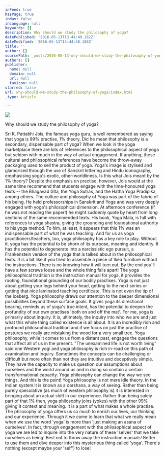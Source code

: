 ```yaml
---
inFeed: true
hasPage: true
inNav: false
inLanguage: null
keywords: []
description: Why should we study the philosophy of yoga?
datePublished: '2016-05-13T13:44:49.182Z'
dateModified: '2016-05-13T13:44:48.188Z'
title: ''
author: []
sourcePath: _posts/2016-05-13-why-should-we-study-the-philosophy-of-yoga.md
authors: []
publisher:
  name: null
  domain: null
  url: null
  favicon: null
starred: false
url: why-should-we-study-the-philosophy-of-yoga/index.html
_type: Article

---
```

![](https://the-grid-user-content.s3-us-west-2.amazonaws.com/cf486b8e-7ff9-48fe-baee-c1eb11a9c074.jpg)

Why should we study the philosophy of yoga?

Sri K. Pattabhi Jois, the famous yoga guru, is well remembered as saying that yoga is 99% practise, 1% theory. Did he mean that philosophy is a secondary, dispensable part of yoga? When we look in the yoga marketplace there are lots of references to the philosophical aspect of yoga but seldom with much in the way of actual engagement. If anything, these cultural and philosophical references have become the throw-away packaging used to sell the product of yoga. Yoga's image is stylised and glamorised through the use of Sanskrit lettering and Hindu iconography, emphasising yoga's exotic, other-worldliness. Is this what Jois meant by the 1% theory? Despite the emphasis on practise, however, Jois would at the same time recommend that students engage with the time-honoured yoga texts -- the Bhagavad Gita, the Yoga Sutras, and the Hatha Yoga Pradipika, among others. The culture and philosophy of Yoga was part of the fabric of his being. He held professorships in Sanskrit and Yoga and was very deeply engaged with yoga's philosophical dimension. At afternoon conference (if he was not reading the paper!) he might suddenly quote by heart from long sections of the same recommended texts. His book, Yoga Mala, is full with references to yoga shastra, giving the grounding and foundational authority to his yoga method. To him, at least, it appears that this 1% was an indispensable part of what he was teaching. And for us as yoga practitioners/teachers, too, yoga philosophy has a key role to play. Without it, yoga has the potential to be shorn of its purpose, meaning and identity. It has the potential to degenerate into a narcissistic ego pursuit, a Frankenstein version of the yoga that is talked about in the philosophical texts. It is a bit like if you tried to assemble a piece of Ikea furniture without the instructions. There is no knowing how it will turn out. By the end you'll have a few screws loose and the whole thing falls apart! The yoga philosophical tradition is the instruction manual for yoga, it provides the rooting, foundational grounding of our bodily practises. Yoga is not just about getting your legs behind your head, getting to the next series or getting that nice laminated teaching certificate. This is not even the tip of the iceberg. Yoga philosophy draws our attention to the deeper dimensional possibilities beyond these surface goals. It gives yoga its directional bearing, reminds us of yoga's true intent, has the potential to deepen the profundity of our own practises 'both on and off the mat'. For me, yoga is primarily about inquiry. It is, ultimately, the inquiry into who we are and just what this whole thing called existence is all about. It is an incredibly rich and profound philosophical tradition and if we focus on just the practise of postures we really are mistaking the wood for a very small tree. Yoga philosophy, while it comes to us from a distant past, engages the questions that affect all of us in the present. "The unexamined life is not worth living" said one Western yogi and yoga philosophy is rich in-road on this path of examination and inquiry. Sometimes the concepts can be challenging or difficult but more often than not they are intuitive and deceptively simple. They have the capacity to make us question our assumptions about ourselves and the world around us and in doing so contain a certain transformational capacity. Yoga philosophy can change the way we see things. And this is the point! Yoga philosophy is not mere idle theory. In the Indian system it is known as a darshana, a way of seeing. Rather than being purely speculative (as much of western philosophy is) it is interested in bringing about an actual shift in our experience. Rather than being solely part of that 1% then, yoga philosophy joins (yokes) with the other 99% giving it context and meaning. It is a part of what makes a whole practise. The philosophy of yoga offers us so much to enrich our lives, our thinking and our experience. Through it we come to learn that what we really mean when we use the word 'yoga' is more than 'just making an asana of ourselves'. In fact, through engagement with the philosophical aspect of yoga we are led to inquire into the very nature of these 'selves' that we take ourselves as being! Best not to throw away the instruction manuals! Better to use them and dive deeper into this mysterious thing called 'yoga'. There's nothing (except maybe your 'self') to lose!